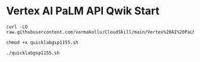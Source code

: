 # Vertex AI PaLM API Qwik Start


```
curl -LO raw.githubusercontent.com/varmakollu/CloudSkill/main/Vertex%20AI%20PaLM%20API%20Qwik%20Start/quicklabgsp1155.sh

chmod +x quicklabgsp1155.sh

./quicklabgsp1155.sh

```
